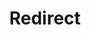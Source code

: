 ﻿---
layout: src/layouts/Redirect.astro
title: Redirect
redirect: /docs/octopus-rest-api/cli/octopus-worker-list
pubDate:  2023-01-01
navSearch: false
navSitemap: false
navMenu: false
---
